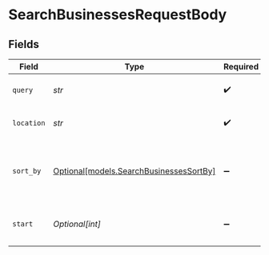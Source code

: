 # SearchBusinessesRequestBody


## Fields

| Field                                                                          | Type                                                                           | Required                                                                       | Description                                                                    |
| ------------------------------------------------------------------------------ | ------------------------------------------------------------------------------ | ------------------------------------------------------------------------------ | ------------------------------------------------------------------------------ |
| `query`                                                                        | *str*                                                                          | :heavy_check_mark:                                                             | The search term to find businesses                                             |
| `location`                                                                     | *str*                                                                          | :heavy_check_mark:                                                             | The location to search for businesses                                          |
| `sort_by`                                                                      | [Optional[models.SearchBusinessesSortBy]](../models/searchbusinessessortby.md) | :heavy_minus_sign:                                                             | The criteria to sort the results (e.g., "recommended", "highest_rated", etc.)  |
| `start`                                                                        | *Optional[int]*                                                                | :heavy_minus_sign:                                                             | The starting index for pagination (default is 0)                               |